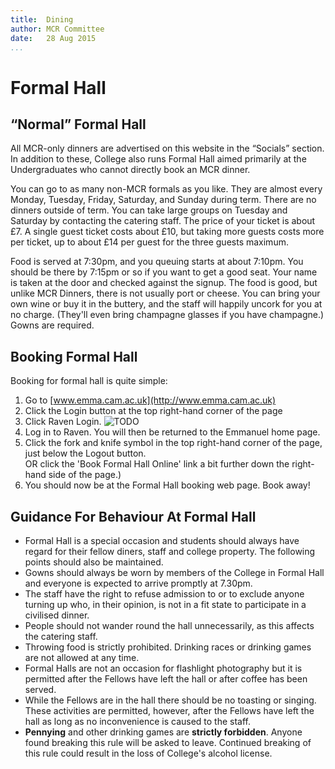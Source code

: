 ```yaml
---
title:  Dining  
author: MCR Committee  
date:   28 Aug 2015  
...
```


# Formal Hall

## “Normal” Formal Hall

All MCR-only dinners are advertised on this website in the “Socials”
section. In addition to these, College also runs Formal Hall aimed
primarily at the Undergraduates who cannot directly book an MCR dinner.

You can go to as many non-MCR formals as you like. They are almost every
Monday, Tuesday, Friday, Saturday, and Sunday during term. There are no
dinners outside of term. You can take large groups on Tuesday and
Saturday by contacting the catering staff. The price of your ticket is
about £7. A single guest ticket costs about £10, but taking more guests
costs more per ticket, up to about £14 per guest for the three guests
maximum.

Food is served at 7:30pm, and you queuing starts at about 7:10pm. You
should be there by 7:15pm or so if you want to get a good seat. Your
name is taken at the door and checked against the signup. The food is
good, but unlike MCR Dinners, there is not usually port or cheese. You
can bring your own wine or buy it in the buttery, and the staff will
happily uncork for you at no charge. (They'll even bring champagne
glasses if you have champagne.) Gowns are required.


## Booking Formal Hall

Booking for formal hall is quite simple:

1.  Go to [www.emma.cam.ac.uk](http://www.emma.cam.ac.uk)
2.  Click the Login button at the top right-hand corner of the page
3.  Click Raven Login. ![TODO](css/images/icons/raven.png)
4.  Log in to Raven. You will then be returned to the Emmanuel
    home page.
5.  Click the fork and knife symbol in the top right-hand corner of the
    page, just below the Logout button.\
     OR click the 'Book Formal Hall Online' link a bit further down the
    right-hand side of the page.)
6.  You should now be at the Formal Hall booking web page. Book away!

## Guidance For Behaviour At Formal Hall

-   Formal Hall is a special occasion and students should always have
    regard for their fellow diners, staff and college property. The
    following points should also be maintained.
-   Gowns should always be worn by members of the College in Formal Hall
    and everyone is expected to arrive promptly at 7.30pm.
-   The staff have the right to refuse admission to or to exclude anyone
    turning up who, in their opinion, is not in a fit state to
    participate in a civilised dinner.
-   People should not wander round the hall unnecessarily, as this
    affects the catering staff.
-   Throwing food is strictly prohibited. Drinking races or drinking
    games are not allowed at any time.
-   Formal Halls are not an occasion for flashlight photography but it
    is permitted after the Fellows have left the hall or after coffee
    has been served.
-   While the Fellows are in the hall there should be no toasting
    or singing. These activities are permitted, however, after the
    Fellows have left the hall as long as no inconvenience is caused to
    the staff.
-   **Pennying** and other drinking games are **strictly forbidden**.
    Anyone found breaking this rule will be asked to leave. Continued
    breaking of this rule could result in the loss of College's
    alcohol license.

